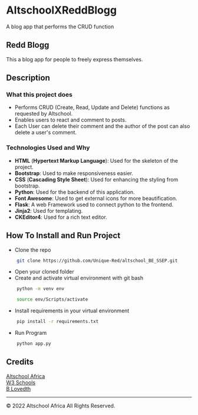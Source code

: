 # AltschoolXReddBlogg
A blog app that performs the CRUD function


## Redd Blogg
This a blog app for people to freely express themselves. 

## Description
### What this project does
* Performs CRUD (Create, Read, Update and Delete) functions as requested by Altschool.
* Enables users to react and comment to posts.
* Each User can delete their comment and the author of the post can also delete a user's comment.


### Technologies Used and Why
* **HTML** (**Hypertext Markup Language**): Used for the skeleton of the project.
* **Bootstrap**: Used to make responsiveness easier.
* **CSS** (**Cascading Style Sheet**): Used for enhancing the styling from bootstrap.
* **Python**: Used for the backend of this application.
* **Font Awesome**: Used to get external icons for more beautification.
* **Flask**: A web Framework used to connect python to the frontend.
* **Jinja2**: Used for templating.
* **CKEditor4**: Used for a rich text editor.

## How To Install and Run Project
- Clone the repo
```sh
    git clone https://github.com/Unique-Red/altschool_BE_SSEP.git
```
- Open your cloned folder
- Create and activate virtual environment with git bash
```sh
    python -m venv env
```
```sh
    source env/Scripts/activate
```
- Install requirements in your virtual environment
```sh
    pip install -r requirements.txt
```
- Run Program
```sh
    python app.py
```

## Credits
[Altschool Africa](https://www.altschoolafrica.com/)
<br>
[W3 Schools](https://www.w3schools.com/)
<br>
[B Lovedth](https://github.com/B-lovedth)


- - -
© 2022 Altschool Africa All Rights Reserved.
